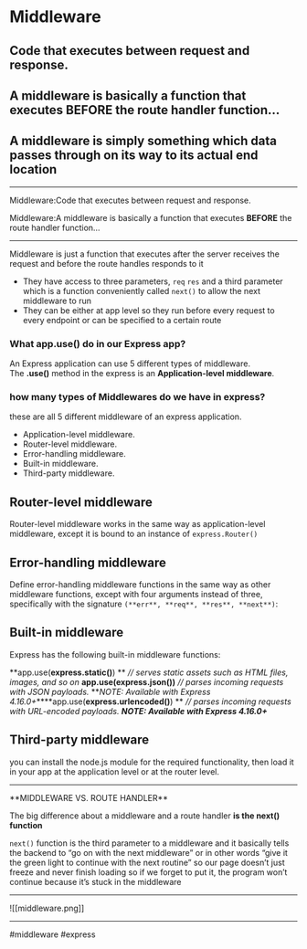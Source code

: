 # Middleware



## Code that executes between request and response.

## A middleware is basically a function that executes **BEFORE** the route handler function…

## A middleware is simply something which data passes through on its way to its actual end location
<hr>
Middleware:Code that executes between request and response.

Middleware:A middleware is basically a function that executes **BEFORE** the route handler function…
***
Middleware is just a function that executes after the server receives the request and before the route handles responds to it

-   They have access to three parameters, `req` `res` and a third parameter which is a function conveniently called `next()` to allow the next middleware to run
-   They can be either at app level so they run before every request to every endpoint or can be specified to a certain route

###  What app.use() do in our Express app?
An Express application can use 5 different types of middleware. The **.use()** method in the express is an **Application-level middleware**.


###  how many types of Middlewares do we have in express?

these are all 5 different middleware of an express application.

-   Application-level middleware.
-   Router-level middleware.
-   Error-handling middleware.
-   Built-in middleware.
-   Third-party middleware.


## Router-level middleware
Router-level middleware works in the same way as application-level middleware, except it is bound to an instance of `express.Router()`

##  Error-handling middleware
Define error-handling middleware functions in the same way as other middleware functions, except with four arguments instead of three, specifically with the signature `(**err**, **req**, **res**, **next**)`:

##  Built-in middleware

Express has the following built-in middleware functions:

**app.use(****express.static()****) **                                         _//_ _serves static assets such as HTML files, images, and so on_   **app.use(****express.json()****)**                                            _//_ _parses incoming requests with JSON payloads._ **_NOTE: Available with Express 4.16.0+_****app.use(****express.urlencoded()****)   **                                   _//_ _parses incoming requests with URL-encoded payloads._ **_NOTE: Available with Express 4.16.0+_**

## Third-party middleware

you can install the node.js module for the required functionality, then load it in your app at the application level or at the router level.
<hr>**MIDDLEWARE VS. ROUTE HANDLER**

The big difference about a middleware and a route handler **is the next() function**

`next()` function is the third parameter to a middleware and it basically tells the backend to “go on with the next middleware” or in other words “give it the green light to continue with the next routine” so our page doesn’t just freeze and never finish loading so if we forget to put it, the program won’t continue because it’s stuck in the middleware
***
![[middleware.png]]
***

#middleware
#express